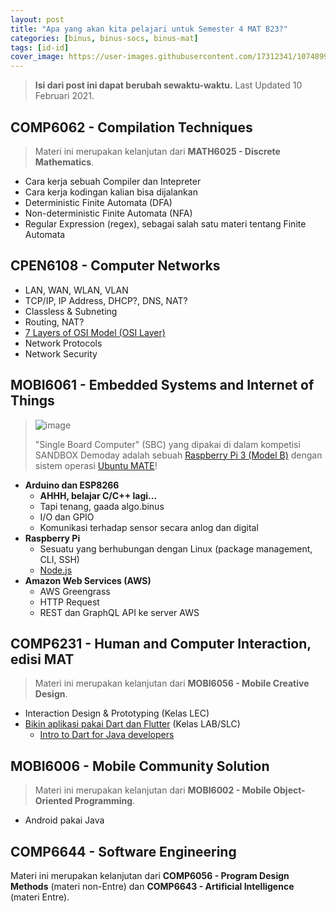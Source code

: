 ```yaml
---
layout: post
title: "Apa yang akan kita pelajari untuk Semester 4 MAT B23?"
categories: [binus, binus-socs, binus-mat]
tags: [id-id]
cover_image: https://user-images.githubusercontent.com/17312341/107489967-d6b25580-6bbb-11eb-97de-aeffc18df182.png
---
```

> **Isi dari post ini dapat berubah sewaktu-waktu.** Last Updated 10 Februari 2021.

## COMP6062 - Compilation Techniques
> Materi ini merupakan kelanjutan dari **MATH6025 - Discrete Mathematics**.

+ Cara kerja sebuah Compiler dan Intepreter
+ Cara kerja kodingan kalian bisa dijalankan
+ Deterministic Finite Automata (DFA)
+ Non-deterministic Finite Automata (NFA)
+ Regular Expression (regex), sebagai salah satu materi tentang Finite Automata

## CPEN6108 - Computer Networks
+ LAN, WAN, WLAN, VLAN
+ TCP/IP, IP Address, DHCP?, DNS, NAT?
+ Classless & Subneting
+ Routing, NAT?
+ [7 Layers of OSI Model (OSI Layer)](https://en.wikipedia.org/wiki/OSI_model)
+ Network Protocols
+ Network Security

## MOBI6061 - Embedded Systems and Internet of Things
> ![image](https://user-images.githubusercontent.com/17312341/107489967-d6b25580-6bbb-11eb-97de-aeffc18df182.png)
> 
> "Single Board Computer" (SBC) yang dipakai di dalam kompetisi SANDBOX Demoday adalah sebuah [Raspberry Pi 3 (Model B)](https://www.raspberrypi.org/products/raspberry-pi-3-model-b/) dengan sistem operasi [Ubuntu MATE](https://ubuntu-mate.org/)!

+ **Arduino dan ESP8266**
  - **AHHH, belajar C/C++ lagi...**
  - Tapi tenang, gaada algo.binus
  - I/O dan GPIO
  - Komunikasi terhadap sensor secara anlog dan digital
+ **Raspberry Pi**
  - Sesuatu yang berhubungan dengan Linux (package management, CLI, SSH)
  - [Node.js](https://nodejs.org/en/)
+ **Amazon Web Services (AWS)**
  - AWS Greengrass
  - HTTP Request
  - REST dan GraphQL API ke server AWS

## COMP6231 - Human and Computer Interaction, edisi MAT
> Materi ini merupakan kelanjutan dari **MOBI6056 - Mobile Creative Design**.

+ Interaction Design & Prototyping (Kelas LEC)
+ [Bikin aplikasi pakai Dart dan Flutter](https://flutter.dev/) (Kelas LAB/SLC)
  - [Intro to Dart for Java developers](https://codelabs.developers.google.com/codelabs/from-java-to-dart/#0)

## MOBI6006 - Mobile Community Solution
> Materi ini merupakan kelanjutan dari **MOBI6002 - Mobile Object-Oriented Programming**.

+ Android pakai Java

## COMP6644 - Software Engineering
Materi ini merupakan kelanjutan dari **COMP6056 - Program Design Methods** (materi non-Entre) dan **COMP6643 - Artificial Intelligence** (materi Entre).